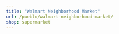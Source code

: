 ```yaml
---
title: "Walmart Neighborhood Market"
url: /pueblo/walmart-neighborhood-market/
shop: supermarket
---
```

